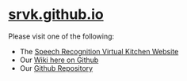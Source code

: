 # [srvk.github.io](srvk.github.io)

Please visit one of the following:
* The [Speech Recognition Virtual Kitchen Website](http://speechkitchen.org)
* Our [Wiki here on Github](https://github.com/srvk/srvk.github.io/wiki)
* Our [Github Repository](https://github.com/srvk)
